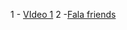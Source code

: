 1 - [VIdeo 1](https://www.youtube.com/watch?v=VN7-Q5oey30)
2   -[Fala friends](https://www.youtube.com/watch?v=XzZGAwfKs_k)
